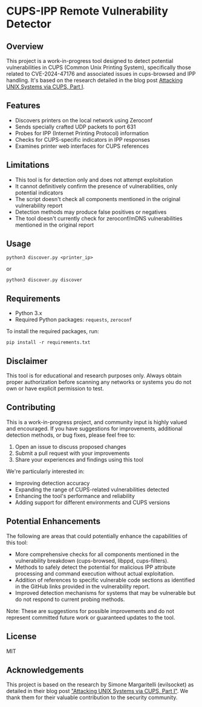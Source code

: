 # CUPS-IPP Remote Vulnerability Detector

## Overview

This project is a work-in-progress tool designed to detect potential vulnerabilities in CUPS (Common Unix Printing System), specifically those related to CVE-2024-47176 and associated issues in cups-browsed and IPP handling. It's based on the research detailed in the blog post [Attacking UNIX Systems via CUPS, Part I](https://evilsocket.net/2024/09/26/Attacking-UNIX-systems-via-CUPS-Part-I/).

## Features

- Discovers printers on the local network using Zeroconf
- Sends specially crafted UDP packets to port 631
- Probes for IPP (Internet Printing Protocol) information
- Checks for CUPS-specific indicators in IPP responses
- Examines printer web interfaces for CUPS references

## Limitations

- This tool is for detection only and does not attempt exploitation
- It cannot definitively confirm the presence of vulnerabilities, only potential indicators
- The script doesn't check all components mentioned in the original vulnerability report
- Detection methods may produce false positives or negatives
- The tool doesn't currently check for zeroconf/mDNS vulnerabilities mentioned in the original report

## Usage

```
python3 discover.py <printer_ip>
```
or
```
python3 discover.py discover
```

## Requirements

- Python 3.x
- Required Python packages: `requests`, `zeroconf`

To install the required packages, run:

```
pip install -r requirements.txt
```

## Disclaimer

This tool is for educational and research purposes only. Always obtain proper authorization before scanning any networks or systems you do not own or have explicit permission to test.

## Contributing

This is a work-in-progress project, and community input is highly valued and encouraged. If you have suggestions for improvements, additional detection methods, or bug fixes, please feel free to:

1. Open an issue to discuss proposed changes
2. Submit a pull request with your improvements
3. Share your experiences and findings using this tool

We're particularly interested in:
- Improving detection accuracy
- Expanding the range of CUPS-related vulnerabilities detected
- Enhancing the tool's performance and reliability
- Adding support for different environments and CUPS versions

## Potential Enhancements

The following are areas that could potentially enhance the capabilities of this tool:

- More comprehensive checks for all components mentioned in the vulnerability breakdown (cups-browsed, libppd, cups-filters).
- Methods to safely detect the potential for malicious IPP attribute processing and command execution without actual exploitation.
- Addition of references to specific vulnerable code sections as identified in the GitHub links provided in the vulnerability report.
- Improved detection mechanisms for systems that may be vulnerable but do not respond to current probing methods.

Note: These are suggestions for possible improvements and do not represent committed future work or guaranteed updates to the tool.

## License

MIT

## Acknowledgements

This project is based on the research by Simone Margaritelli (evilsocket) as detailed in their blog post ["Attacking UNIX Systems via CUPS, Part I"](https://www.evilsocket.net/2024/09/26/Attacking-UNIX-systems-via-CUPS-Part-I/). We thank them for their valuable contribution to the security community.